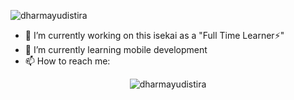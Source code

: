 <p>
    <img align="center" src="https://github-readme-stats.vercel.app/api?username=dharmayudistira&show_icons=true" alt="dharmayudistira" />
</p>

- 🔭 I’m currently working on this isekai as a "Full Time Learner⚡" 
- 🌱 I’m currently learning mobile development
- 📫 How to reach me: 


<p align="center"> <img src="https://komarev.com/ghpvc/?username=dharmayudistira" alt="dharmayudistira" /> </p>
